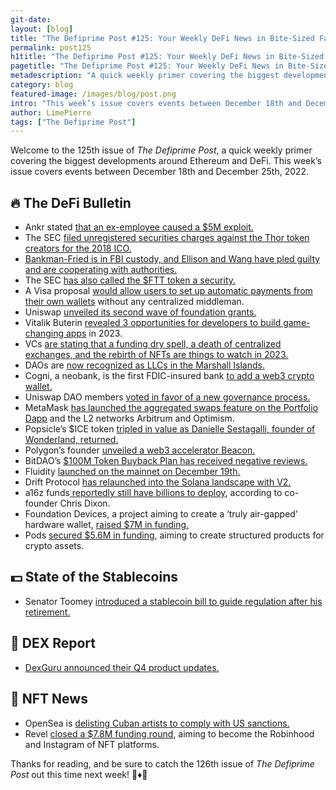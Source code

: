 ```yaml
---
git-date:
layout: [blog]
title: "The Defiprime Post #125: Your Weekly DeFi News in Bite-Sized Fashion"
permalink: post125
h1title: "The Defiprime Post #125: Your Weekly DeFi News in Bite-Sized Fashion"
pagetitle: "The Defiprime Post #125: Your Weekly DeFi News in Bite-Sized Fashion"
metadescription: "A quick weekly primer covering the biggest developments around Ethereum and DeFi. This week’s issue covers events between December 18th and December 25th, 2022"
category: blog
featured-image: /images/blog/post.png
intro: "This week’s issue covers events between December 18th and December 25th, 2022"
author: LimePierre
tags: ["The Defiprime Post"]
---
```


Welcome to the 125th issue of _The Defiprime Post_, a quick weekly primer covering the biggest developments around Ethereum and DeFi. This week’s issue covers events between December 18th and December 25th, 2022.


## 🔥 The DeFi Bulletin

* Ankr stated [that an ex-employee caused a $5M exploit.](https://www.coindesk.com/business/2022/12/21/defi-protocol-ankr-says-ex-employee-caused-5m-exploit/)
* The SEC [filed unregistered securities charges against the Thor token creators for the 2018 ICO.](https://cointelegraph.com/news/sec-files-unregistered-securities-charges-against-thor-token-creators-for-2018-ico)
* [Bankman-Fried is in FBI custody, and Ellison and Wang have pled guilty and are cooperating with authorities.](https://www.theblock.co/post/197342/bankman-fried-in-fbi-custody-ellison-wang-plead-guilty-and-are-cooperating)
* The SEC [has also called the $FTT token a security.](https://www.coindesk.com/business/2022/12/22/sec-calls-ftt-exchange-token-a-security/)
* A Visa proposal [would allow users to set up automatic payments from their own wallets](https://www.forbes.com/sites/michaeldelcastillo/2022/12/19/visa-proposal-would-bring-ethereum-users-one-step-closer-to-being-their-own-bank/?sh=f7d632121b54) without any centralized middleman.
* Uniswap [unveiled its second wave of foundation grants.](https://uniswapfoundation.mirror.xyz/h3bNWvussGBX5wm2oAuvS9RP8BTPgD6d80A_eL5lltU)
* Vitalik Buterin [revealed 3 opportunities for developers to build game-changing apps](https://cointelegraph.com/news/vitalik-buterin-reveals-3-huge-opportunities-for-crypto-in-2023) in 2023.
* VCs [are stating that a funding dry spell, a death of centralized exchanges, and the rebirth of NFTs are things to watch in 2023.](https://www.businessinsider.com/vc-predictions-crypto-web3-trends-2023-funding-exchanges-defi-nfts-2022-12)
* DAOs are [now recognized as LLCs in the Marshall Islands.](https://www.theblock.co/post/197435/marshall-islands-dao-law)
* Cogni, a neobank, is the first FDIC-insured bank [to add a web3 crypto wallet.](https://fortune.com/crypto/2022/12/22/in-a-banking-industry-first-neobank-cogni-adds-noncustodial-web3-wallet/)
* Uniswap DAO members [voted in favor of a new governance process.](https://www.coindesk.com/web3/2022/12/21/uniswap-dao-community-members-vote-in-favor-of-new-governance-process/)
* MetaMask [has launched the aggregated swaps feature on the Portfolio Dapp](https://metamask.io/news/latest/meta-mask-swaps-says-hello-to-portfolio-dapp-and-l-2-networks-arbitrum-and-optimism/?s=35) and the L2 networks Arbitrum and Optimism.
* Popsicle’s $ICE token [tripled in value as Danielle Sestagalli, founder of Wonderland, returned.](https://www.coindesk.com/markets/2022/12/21/defi-project-popsicles-ice-token-triples-as-controversial-wonderland-founder-returns/)
* Polygon’s founder [unveiled a web3 accelerator Beacon.](https://www.coindesk.com/business/2022/12/20/polygon-founder-unveils-web3-accelerator-beacon/)
* BitDAO’s [$100M Token Buyback Plan has received negative reviews.](https://www.coindesk.com/markets/2022/12/21/first-mover-asia-bitdaos-100m-token-buyback-plan-gets-mixed-reviews/)
* Fluidity [launched on the mainnet on December 19th.](https://blog.fluidity.money/fluidity-launches-on-mainnet-introducing-a-new-defi-primitive-that-rewards-users-for-spending-c9002584f64b)
* Drift Protocol [has relaunched into the Solana landscape with V2.](https://www.coindesk.com/business/2022/12/19/crypto-trading-protocol-drift-relaunches-into-rocky-solana-defi-landscape/)
* a16z funds[ reportedly still have billions to deploy](https://www.theblock.co/post/196252/a16z-crypto-funds-still-have-billions-to-deploy-says-co-founder-chris-dixon), according to co-founder Chris Dixon.
* Foundation Devices, a project aiming to create a ‘truly air-gapped’ hardware wallet, [raised $7M in funding.](https://fortune.com/crypto/2022/12/19/foundation-devices-raises-7m-for-passport-a-truly-air-gapped-bitcoin-hardware-wallet/)
* Pods [secured $5.6M in funding](https://blog.pods.finance/pods-raises-5-6m-to-create-structured-products-for-crypto-assets-867ee606f33e), aiming to create structured products for crypto assets.


## 💵 State of the Stablecoins

* Senator Toomey [introduced a stablecoin bill to guide regulation after his retirement.](https://www.theblock.co/post/197271/retiring-sen-toomey-introduces-new-stablecoin-bill?utm_source=onecryptofeed&utm_medium=social)


## 💱 DEX Report

* [DexGuru announced their Q4 product updates.](https://blog.dex.guru/product-updates-q4-2022)


## 💎 NFT News

* OpenSea is [delisting Cuban artists to comply with US sanctions.](https://www.theblock.co/post/197713/nft-marketplace-opensea-delisting-cuban-artists-and-users-artnet)
* Revel [closed a $7.8M funding round](https://techcrunch.com/2022/12/19/revel-raised-7-8m-to-become-the-instagram-and-robinhood-of-nft-platforms/), aiming to become the Robinhood and Instagram of NFT platforms.

Thanks for reading, and be sure to catch the 126th issue of _The Defiprime Post_ out this time next week! 👋♦️👋